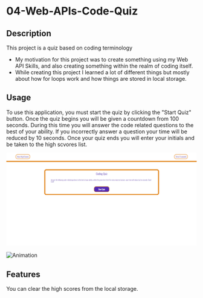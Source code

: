 # 04-Web-APIs-Code-Quiz

## Description

This project is a quiz based on coding terminology

- My motivation for this project was to create something using my Web API Skills, and also creating something within the realm of coding itself.
- While creating this project I learned a lot of different things but mostly about how for loops work and how things are stored in local storage.

## Usage

To use this application, you must start the quiz by clicking the "Start Quiz" button.
Once the quiz begins you will be given a countdown from 100 seconds.
During this time you will answer the code related questions to the best of your ability.
If you incorrectly answer a question your time will be reduced by 10 seconds.
Once your quiz ends you will enter your initials and be taken to the high scvores list.

![Alt text](./assets/images/animation.gif)

![Animation](https://user-images.githubusercontent.com/106942847/186327205-0502d221-a931-404d-9f64-a13d8b08cca3.gif)

## Features

You can clear the high scores from the local storage.
